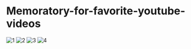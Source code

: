# Memoratory-for-favorite-youtube-videos

![1](https://github.com/TufanIonut/Memoratory-for-favorite-youtube-videos/assets/117408976/64ab0fe2-6c09-4dae-bbe2-6dedc7e527db)
![2](https://github.com/TufanIonut/Memoratory-for-favorite-youtube-videos/assets/117408976/7b13c57a-d330-4d30-9f20-738ed6d036df)
![3](https://github.com/TufanIonut/Memoratory-for-favorite-youtube-videos/assets/117408976/572f28e1-554c-46e4-b2d0-7eb0e2c51216)
![4](https://github.com/TufanIonut/Memoratory-for-favorite-youtube-videos/assets/117408976/5ae900fb-cb70-42a1-b1ab-10dfe85f2fd8)
